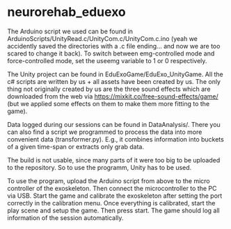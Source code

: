 # neurorehab_eduexo

The Arduino script we used can be found in ArduinoScripts/UnityRead.c/UnityCom.c/UnityCom.c.ino (yeah we accidently saved the directories with a .c file ending... and now we are too scared to change it back).
To switch between emg-controlled mode and force-controlled mode, set the useemg variable to 1 or 0 respectively.

The Unity project can be found in EduExoGame/EduExo_UnityGame.
All the c# scripts are written by us + all assets have been created by us. The only thing not originally created by us are the three sound effects which are downloaded from the web via https://mixkit.co/free-sound-effects/game/ (but we applied some effects on them to make them more fitting to the game).

Data logged during our sessions can be found in DataAnalysis/. There you can also find a script we programmed to process the data into more convenient data (transformer.py). E.g., it combines information into buckets of a given time-span or extracts only grab data.

The build is not usable, since many parts of it were too big to be uploaded to the repository. So to use the programm, Unity has to be used.

To use the program, upload the Arduino script from above to the micro controller of the exoskeleton. Then connect the microcontroller to the PC via USB. Start the game and calibrate the exoskeleton after setting the port correctly in the calibration menu. Once everything is calibrated, start the play scene and setup the game. Then press start. The game should log all information of the session automatically.